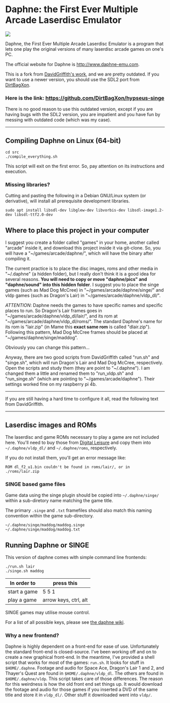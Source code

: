 
Daphne: the First Ever Multiple Arcade Laserdisc Emulator
=========================================================

<img src=https://raw.githubusercontent.com/baarreth/daphne/d25172eef41760559f84327672974b22aaa4e9a2/pics/daphne.gif />

Daphne, the First Ever Multiple Arcade Laserdisc Emulator is a program 
that lets one play the original versions of many laserdisc arcade games 
on one's PC.

The official website for Daphne is http://www.daphne-emu.com.

This is a fork from [DavidGriffith's work](https://github.com/DavidGriffith/daphne), and we are pretty outdated.
If you want to use a newer version, you should use the SDL2 port from [DirtBagXon](https://github.com/DirtBagXon/hypseus-singe).

### Here is the link: https://github.com/DirtBagXon/hypseus-singe

There is no good reason to use this outdated version, except if you are
having bugs with the SDL2 version, you are impatient and you have fun by messing with outdated code (which was my case). 

---

## Compiling Daphne on Linux (64-bit)

    cd src
    ./compile_everything.sh

This script will exit on the first error. So, pay attention on its instructions and execution.

### Missing libraries?

Cutting and pasting the following in a Debian GNU/Linux system (or
derivative), will install all prerequisite development libraries.

    sudo apt install libsdl-dev libglew-dev libvorbis-dev libsdl-image1.2-dev libsdl-ttf2.0-dev

## Where to place this project in your computer

I suggest you create a folder called "games" in your home, another called "arcade" inside it,
and download this project inside it via git-clone.
So, you will have a "~/games/arcade/daphne/", which will have the binary after compiling it.

The current practice is to place the disc images, roms and other media in "~/.daphne" (a hidden folder),
but I really don't think it is a good idea for several reasons.
**You will need to copy or move "daphne/pics" and "daphne/sound" into this hidden folder**.
I suggest you to place the singe games (such as Mad Dog McCree) in "~/games/arcade/daphne/singe/" and
vldp games (such as Dragon's Lair) in "~/games/arcade/daphne/vldp_dl/".

*ATTENTION*: Daphne needs the games to have specific names and specific places to run.
So Dragon's Lair frames goes in "~/games/arcade/daphne/vldp_dl/lair/", and its rom at
"~/games/arcade/daphne/vldp_dl/roms/". The standard Daphne's name for its rom is "lair.zip"
(in Mame this **exact same rom** is called "dlair.zip").
Following this pattern, Mad Dog McCree frames should be placed at "~/games/daphne/singe/maddog".

Obviously you can change this pattern...

Anyway, there are two good scripts from DavidGriffith called "run.sh" and "singe.sh",
which will run Dragon's Lair and Mad Dog McCree, respectively. Open the scripts and study them (they are
point to "~/.daphne").
I am changed them a little and renamed them to "run_vldp.sh" and "run_singe.sh"
(which are pointing to "~/games/arcade/daphne"). Their settings worked fine on my raspberry pi 4b.

--------------------------------

If you are still having a hard time to configure it all, read the following text from 
DavidGriffith.

--------------------------------

## Laserdisc images and ROMs

The laserdisc and game ROMs necessary to play a game are not included
here. You'll need to buy those from [Digital
Leisure](http://digitalleisure.com) and copy them into
`~/.daphne/vldp_dl/` and `~/.daphne/roms`, respectively.

If you do not install them, you'll get an error message like:

    ROM dl_f2_u1.bin couldn't be found in roms/lair/, or in ./roms/lair.zip

### SINGE based game files

Game data using the singe plugin should be copied into `~/.daphne/singe/`
within a sub-diretory name matching the game title.

The primary `.singe` and `.txt` framefiles should also match this naming
convention within the game sub-directory.

    ~/.daphne/singe/maddog/maddog.singe
    ~/.daphne/singe/maddog/maddog.txt

## Running Daphne or SINGE

This version of daphne comes with simple command line frontends:

    ./run.sh lair
    ./singe.sh maddog

In order to | press this
------------|-----------
start a game| 5 5 1
play a game | arrow keys, ctrl, alt

SINGE games may utilise mouse control.

For a list of all possible keys, please see [the daphne wiki](https://www.daphne-emu.com:9443/mediawiki/index.php/input). 


### Why a new frontend?

Daphne is highly dependent on a front-end for ease of use.
Unfortunately the standard front-end is closed-source. I've been
working off and on to create a new graphical front-end. In the
meantime, I've provided a shell script that works for most of the
games: `run.sh`. It looks for stuff in `$HOME/.daphne`. Footage and
audio for Space Ace, Dragon's Lair 1 and 2, and Thayer's Quest are
found in `$HOME/.daphne/vldp_dl`. The others are found in
`$HOME/.daphne/vldp`. This script takes care of those differences. The
reason for this weirdness is how the old front end set things up. It
would download the footage and audio for those games if you inserted a
DVD of the same title and store it in `vldp_dl/`. Other stuff it
downloaded went into `vldp/`.
